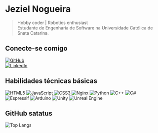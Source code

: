 # Jeziel Nogueira
>Hobby coder | Robotics enthusiast <br>
 Estudante de Engenharia de Software na Universidade Católica de Snata Catarina.

## Conecte-se comigo
[![GitHub](https://img.shields.io/badge/github-%23121011.svg?style=for-the-badge&logo=github&logoColor=white)](https://github.com/jeziel-nogueira)
<br>
[![LinkedIn](https://img.shields.io/badge/linkedin-%230077B5.svg?style=for-the-badge&logo=linkedin&logoColor=white)](https://github.com/jeziel-nogueira)

## Habilidades técnicas básicas

![HTML5](https://img.shields.io/badge/html5-%23E34F26.svg?style=for-the-badge&logo=html5&logoColor=white)
![JavaScript](https://img.shields.io/badge/javascript-%23323330.svg?style=for-the-badge&logo=javascript&logoColor=%23F7DF1E)
![CSS3](https://img.shields.io/badge/css3-%231572B6.svg?style=for-the-badge&logo=css3&logoColor=white)
![Nginx](https://img.shields.io/badge/nginx-%23009639.svg?style=for-the-badge&logo=nginx&logoColor=white)
![Python](https://img.shields.io/badge/python-3670A0?style=for-the-badge&logo=python&logoColor=ffdd54)
![C++](https://img.shields.io/badge/c++-%2300599C.svg?style=for-the-badge&logo=c%2B%2B&logoColor=white)
![C#](https://img.shields.io/badge/c%23-%23239120.svg?style=for-the-badge&logo=csharp&logoColor=white)
![Espressif](https://img.shields.io/badge/espressif-E7352C.svg?style=for-the-badge&logo=espressif&logoColor=white)
![Arduino](https://img.shields.io/badge/-Arduino-00979D?style=for-the-badge&logo=Arduino&logoColor=white)
![Unity](https://img.shields.io/badge/unity-%23000000.svg?style=for-the-badge&logo=unity&logoColor=white)
![Unreal Engine](https://img.shields.io/badge/unrealengine-%23313131.svg?style=for-the-badge&logo=unrealengine&logoColor=white)



## GitHub satatus
![Top Langs](https://github-readme-stats.vercel.app/api/top-langs/?username=jeziel-nogueira&layout=compact&locale=pt-br)